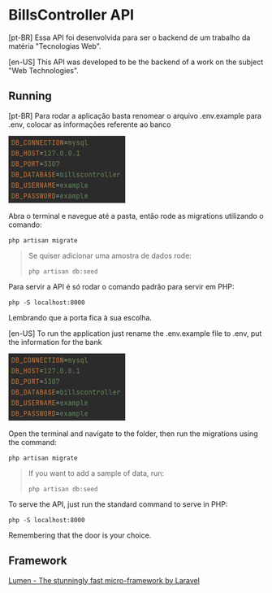 # BillsController API

[pt-BR] 
Essa API foi desenvolvida para ser o backend de um trabalho da matéria "Tecnologias Web".

[en-US] 
This API was developed to be the backend of a work on the subject "Web Technologies".

## Running

[pt-BR]
Para rodar a aplicação basta renomear o arquivo .env.example para .env, colocar as informações referente ao banco

![Image with database configs](dbconfigs.png)

Abra o terminal e navegue até a pasta, então rode as migrations utilizando o comando:
```shell
php artisan migrate 
```

>Se quiser adicionar uma amostra de dados rode:
>```shell
>php artisan db:seed
>```

Para servir a API é só rodar o comando padrão para servir em PHP:
```shell
php -S localhost:8000
```
Lembrando que a porta fica à sua escolha.

[en-US]
To run the application just rename the .env.example file to .env, put the information for the bank

![Image with database configs](dbconfigs.png)

Open the terminal and navigate to the folder, then run the migrations using the command:
```shell
php artisan migrate 
```
>If you want to add a sample of data, run:
>```shell
>php artisan db:seed
>```

To serve the API, just run the standard command to serve in PHP:
```shell
php -S localhost:8000
```
Remembering that the door is your choice.

## Framework

[Lumen - The stunningly fast micro-framework by Laravel](https://lumen.laravel.com)
